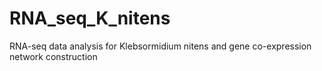 # RNA_seq_K_nitens
RNA-seq data analysis for Klebsormidium nitens and gene co-expression network construction
